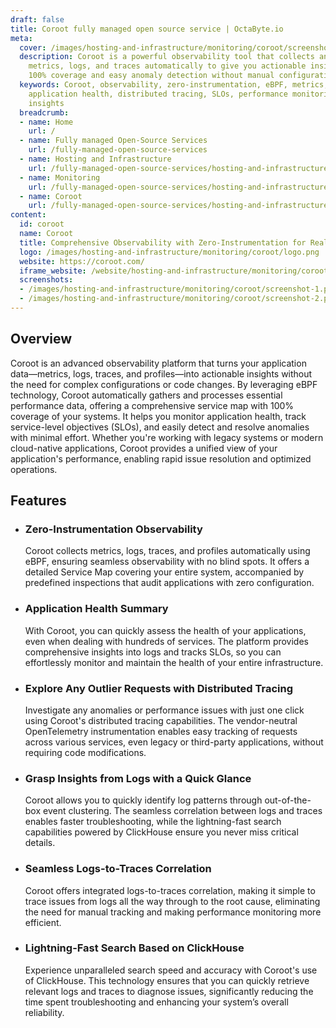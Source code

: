 ```yaml
---
draft: false
title: Coroot fully managed open source service | OctaByte.io
meta:
  cover: /images/hosting-and-infrastructure/monitoring/coroot/screenshot-1.png
  description: Coroot is a powerful observability tool that collects and analyzes
    metrics, logs, and traces automatically to give you actionable insights, ensuring
    100% coverage and easy anomaly detection without manual configuration.
  keywords: Coroot, observability, zero-instrumentation, eBPF, metrics, logs, traces,
    application health, distributed tracing, SLOs, performance monitoring, real-time
    insights
  breadcrumb:
  - name: Home
    url: /
  - name: Fully managed Open-Source Services
    url: /fully-managed-open-source-services
  - name: Hosting and Infrastructure
    url: /fully-managed-open-source-services/hosting-and-infrastructure
  - name: Monitoring
    url: /fully-managed-open-source-services/hosting-and-infrastructure/monitoring
  - name: Coroot
    url: /fully-managed-open-source-services/hosting-and-infrastructure/monitoring/coroot
content:
  id: coroot
  name: Coroot
  title: Comprehensive Observability with Zero-Instrumentation for Real-Time Insights
  logo: /images/hosting-and-infrastructure/monitoring/coroot/logo.png
  website: https://coroot.com/
  iframe_website: /website/hosting-and-infrastructure/monitoring/coroot
  screenshots:
  - /images/hosting-and-infrastructure/monitoring/coroot/screenshot-1.png
  - /images/hosting-and-infrastructure/monitoring/coroot/screenshot-2.png
---
```


## Overview

Coroot is an advanced observability platform that turns your application data—metrics, logs, traces, and profiles—into actionable insights without the need for complex configurations or code changes. By leveraging eBPF technology, Coroot automatically gathers and processes essential performance data, offering a comprehensive service map with 100% coverage of your systems. It helps you monitor application health, track service-level objectives (SLOs), and easily detect and resolve anomalies with minimal effort. Whether you're working with legacy systems or modern cloud-native applications, Coroot provides a unified view of your application's performance, enabling rapid issue resolution and optimized operations.

## Features

- ### Zero-Instrumentation Observability

  Coroot collects metrics, logs, traces, and profiles automatically using eBPF, ensuring seamless observability with no blind spots. It offers a detailed Service Map covering your entire system, accompanied by predefined inspections that audit applications with zero configuration.

- ### Application Health Summary

  With Coroot, you can quickly assess the health of your applications, even when dealing with hundreds of services. The platform provides comprehensive insights into logs and tracks SLOs, so you can effortlessly monitor and maintain the health of your entire infrastructure.

- ### Explore Any Outlier Requests with Distributed Tracing

  Investigate any anomalies or performance issues with just one click using Coroot's distributed tracing capabilities. The vendor-neutral OpenTelemetry instrumentation enables easy tracking of requests across various services, even legacy or third-party applications, without requiring code modifications.

- ### Grasp Insights from Logs with a Quick Glance

  Coroot allows you to quickly identify log patterns through out-of-the-box event clustering. The seamless correlation between logs and traces enables faster troubleshooting, while the lightning-fast search capabilities powered by ClickHouse ensure you never miss critical details.

- ### Seamless Logs-to-Traces Correlation

  Coroot offers integrated logs-to-traces correlation, making it simple to trace issues from logs all the way through to the root cause, eliminating the need for manual tracking and making performance monitoring more efficient.

- ### Lightning-Fast Search Based on ClickHouse

  Experience unparalleled search speed and accuracy with Coroot's use of ClickHouse. This technology ensures that you can quickly retrieve relevant logs and traces to diagnose issues, significantly reducing the time spent troubleshooting and enhancing your system’s overall reliability.
